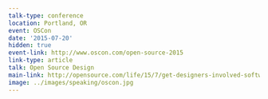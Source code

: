 ```yaml
---
talk-type: conference
location: Portland, OR
event: OSCon
date: '2015-07-20'
hidden: true
event-link: http://www.oscon.com/open-source-2015
link-type: article
talk: Open Source Design
main-link: http://opensource.com/life/15/7/get-designers-involved-software-project
image: ../images/speaking/oscon.jpg
---
```

